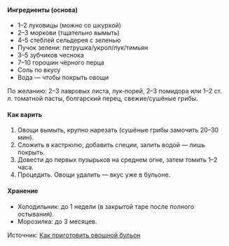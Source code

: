#### Ингредиенты (основа)
- 1–2 луковицы (можно со шкуркой)
- 2–3 моркови (тщательно вымыть)
- 4–5 стеблей сельдерея с зеленью
- Пучок зелени: петрушка/укроп/лук/тимьян
- 3–5 зубчиков чеснока
- 7–10 горошин чёрного перца
- Соль по вкусу
- Вода — чтобы покрыть овощи

По желанию: 2–3 лавровых листа, лук‑порей, 2–3 помидора или 1–2 ст. л. томатной пасты, болгарский перец, свежие/сушёные грибы.

#### Как варить
1) Овощи вымыть, крупно нарезать (сушёные грибы замочить 20–30 мин).
2) Сложить в кастрюлю, добавить специи, залить водой — лишь покрыть.
3) Довести до первых пузырьков на среднем огне, затем томить 1–2 часа.
4) Процедить. Овощи удалить — вкус уже в бульоне.

#### Хранение
- Холодильник: до 1 недели (в закрытой таре после полного остывания).
- Морозилка: до 3 месяцев.

Источник: [Как приготовить овощной бульон](https://lifehacker.ru/ovoshhnoj-bulon/)

